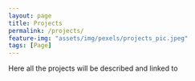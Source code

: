 ```yaml
---
layout: page
title: Projects
permalink: /projects/
feature-img: "assets/img/pexels/projects_pic.jpeg"
tags: [Page]
---
```


Here all the projects will be described and linked to 
